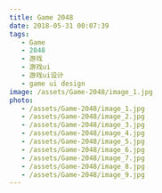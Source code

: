```yaml
---
title: Game 2048
date: 2018-05-31 00:07:39
tags:
   - Game
   - 2048
   - 游戏
   - 游戏ui
   - 游戏ui设计
   - game ui design
image: /assets/Game-2048/image_1.jpg
photo:
   - /assets/Game-2048/image_1.jpg
   - /assets/Game-2048/image_2.jpg
   - /assets/Game-2048/image_3.jpg
   - /assets/Game-2048/image_4.jpg
   - /assets/Game-2048/image_5.jpg
   - /assets/Game-2048/image_6.jpg
   - /assets/Game-2048/image_7.jpg
   - /assets/Game-2048/image_8.jpg
   - /assets/Game-2048/image_9.jpg
---
```

